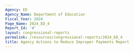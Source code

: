 ```yaml
---
Agency: ED
Agency_Name: Department of Education
Fiscal_Year: 2024
Page_Name: 2024_ED_4
Report_Id: '4'
layout: congressional-reports
permalink: /resources/congressional-reports/2024_ED_4
title: Agency Actions to Reduce Improper Payments Report
---
```

